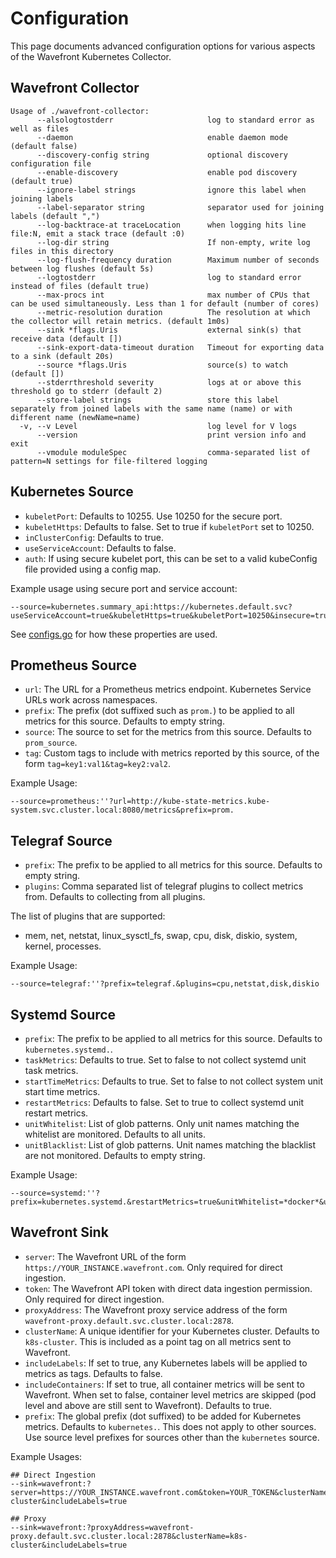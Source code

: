 # Configuration

This page documents advanced configuration options for various aspects of the Wavefront Kubernetes Collector.

## Wavefront Collector
```
Usage of ./wavefront-collector:
      --alsologtostderr                     log to standard error as well as files
      --daemon                              enable daemon mode (default false)
      --discovery-config string             optional discovery configuration file
      --enable-discovery                    enable pod discovery (default true)
      --ignore-label strings                ignore this label when joining labels
      --label-separator string              separator used for joining labels (default ",")
      --log-backtrace-at traceLocation      when logging hits line file:N, emit a stack trace (default :0)
      --log-dir string                      If non-empty, write log files in this directory
      --log-flush-frequency duration        Maximum number of seconds between log flushes (default 5s)
      --logtostderr                         log to standard error instead of files (default true)
      --max-procs int                       max number of CPUs that can be used simultaneously. Less than 1 for default (number of cores)
      --metric-resolution duration          The resolution at which the collector will retain metrics. (default 1m0s)
      --sink *flags.Uris                    external sink(s) that receive data (default [])
      --sink-export-data-timeout duration   Timeout for exporting data to a sink (default 20s)
      --source *flags.Uris                  source(s) to watch (default [])
      --stderrthreshold severity            logs at or above this threshold go to stderr (default 2)
      --store-label strings                 store this label separately from joined labels with the same name (name) or with different name (newName=name)
  -v, --v Level                             log level for V logs
      --version                             print version info and exit
      --vmodule moduleSpec                  comma-separated list of pattern=N settings for file-filtered logging
```

## Kubernetes Source
- `kubeletPort`: Defaults to 10255. Use 10250 for the secure port.
- `kubeletHttps`: Defaults to false. Set to true if `kubeletPort` set to 10250.
- `inClusterConfig`: Defaults to true.
- `useServiceAccount`: Defaults to false.
- `auth`: If using secure kubelet port, this can be set to a valid kubeConfig file provided using a config map.

Example usage using secure port and service account:
```
--source=kubernetes.summary_api:https://kubernetes.default.svc?useServiceAccount=true&kubeletHttps=true&kubeletPort=10250&insecure=true
```

See [configs.go](https://github.com/wavefronthq/wavefront-kubernetes-collector/tree/master/internal/kubernetes/configs.go) for how these properties are used.

## Prometheus Source
- `url`: The URL for a Prometheus metrics endpoint. Kubernetes Service URLs work across namespaces.
- `prefix`: The prefix (dot suffixed such as `prom.`) to be applied to all metrics for this source. Defaults to empty string.
- `source`: The source to set for the metrics from this source. Defaults to `prom_source`.
- `tag`: Custom tags to include with metrics reported by this source, of the form `tag=key1:val1&tag=key2:val2`.

Example Usage:
```
--source=prometheus:''?url=http://kube-state-metrics.kube-system.svc.cluster.local:8080/metrics&prefix=prom.
```

## Telegraf Source
- `prefix`: The prefix to be applied to all metrics for this source. Defaults to empty string.
- `plugins`: Comma separated list of telegraf plugins to collect metrics from. Defaults to collecting from all plugins.

The list of plugins that are supported:
- mem, net, netstat, linux_sysctl_fs, swap, cpu, disk, diskio, system, kernel, processes.

Example Usage:
```
--source=telegraf:''?prefix=telegraf.&plugins=cpu,netstat,disk,diskio
```

## Systemd Source
- `prefix`: The prefix to be applied to all metrics for this source. Defaults to `kubernetes.systemd.`.
- `taskMetrics`: Defaults to true. Set to false to not collect systemd unit task metrics.
- `startTimeMetrics`: Defaults to true. Set to false to not collect system unit start time metrics.
- `restartMetrics`: Defaults to false. Set to true to collect systemd unit restart metrics.
- `unitWhitelist`: List of glob patterns. Only unit names matching the whitelist are monitored. Defaults to all units.
- `unitBlacklist`: List of glob patterns. Unit names matching the blacklist are not monitored. Defaults to empty string.

Example Usage:
```
--source=systemd:''?prefix=kubernetes.systemd.&restartMetrics=true&unitWhitelist=*docker*&unitWhitelist=*kubelet*
```

## Wavefront Sink
- `server`: The Wavefront URL of the form `https://YOUR_INSTANCE.wavefront.com`. Only required for direct ingestion.
- `token`: The Wavefront API token with direct data ingestion permission. Only required for direct ingestion.
- `proxyAddress`: The Wavefront proxy service address of the form `wavefront-proxy.default.svc.cluster.local:2878`.
- `clusterName`: A unique identifier for your Kubernetes cluster. Defaults to `k8s-cluster`. This is included as a point tag on all metrics sent to Wavefront.
- `includeLabels`: If set to true, any Kubernetes labels will be applied to metrics as tags. Defaults to false.
- `includeContainers`: If set to true, all container metrics will be sent to Wavefront. When set to false, container level metrics are skipped (pod level and above are still sent to Wavefront). Defaults to true.
- `prefix`: The global prefix (dot suffixed) to be added for Kubernetes metrics. Defaults to `kubernetes.`. This does not apply to other sources. Use source level prefixes for sources other than the `kubernetes` source.

Example Usages:
```
## Direct Ingestion
--sink=wavefront:?server=https://YOUR_INSTANCE.wavefront.com&token=YOUR_TOKEN&clusterName=k8s-cluster&includeLabels=true

## Proxy
--sink=wavefront:?proxyAddress=wavefront-proxy.default.svc.cluster.local:2878&clusterName=k8s-cluster&includeLabels=true
```
